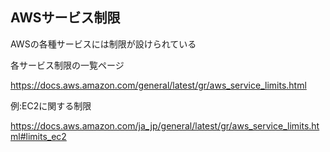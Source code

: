 
AWSサービス制限
-----------------

AWSの各種サービスには制限が設けられている


各サービス制限の一覧ページ

https://docs.aws.amazon.com/general/latest/gr/aws_service_limits.html


例:EC2に関する制限

https://docs.aws.amazon.com/ja_jp/general/latest/gr/aws_service_limits.html#limits_ec2
